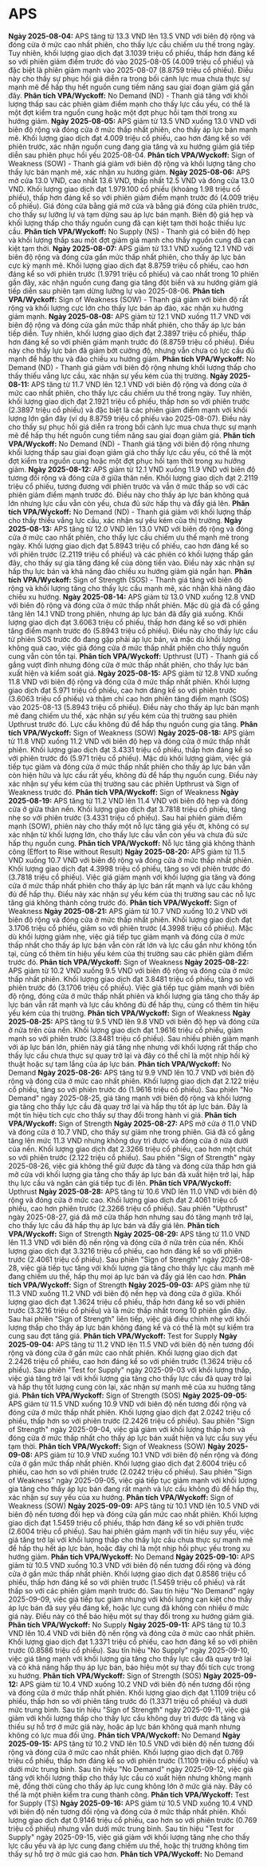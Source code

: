 # APS

**Ngày 2025-08-04:** APS tăng từ 13.3 VND lên 13.5 VND với biên độ rộng và đóng cửa ở mức cao nhất phiên, cho thấy lực cầu chiếm ưu thế trong ngày. Tuy nhiên, khối lượng giao dịch đạt 3.1039 triệu cổ phiếu, thấp hơn đáng kể so với phiên giảm điểm trước đó vào 2025-08-05 (4.009 triệu cổ phiếu) và đặc biệt là phiên giảm mạnh vào 2025-08-07 (8.8759 triệu cổ phiếu). Điều này cho thấy sự phục hồi giá diễn ra trong bối cảnh lực mua chưa thực sự mạnh mẽ để hấp thụ hết nguồn cung tiềm năng sau giai đoạn giảm giá gần đây. **Phân tích VPA/Wyckoff:** No Demand (ND) - Thanh giá tăng với khối lượng thấp sau các phiên giảm điểm mạnh cho thấy lực cầu yếu, có thể là một đợt kiểm tra nguồn cung hoặc một đợt phục hồi tạm thời trong xu hướng giảm.
**Ngày 2025-08-05:** APS giảm từ 13.5 VND xuống 13.0 VND với biên độ rộng và đóng cửa ở mức thấp nhất phiên, cho thấy áp lực bán mạnh mẽ. Khối lượng giao dịch đạt 4.009 triệu cổ phiếu, cao hơn đáng kể so với phiên trước, xác nhận nguồn cung đang gia tăng và xu hướng giảm giá tiếp diễn sau phiên phục hồi yếu 2025-08-04. **Phân tích VPA/Wyckoff:** Sign of Weakness (SOW) - Thanh giá giảm với biên độ rộng và khối lượng tăng cho thấy lực bán mạnh mẽ, xác nhận xu hướng giảm.
**Ngày 2025-08-06:** APS mở cửa 13.0 VND, cao nhất 13.6 VND, thấp nhất 12.5 VND và đóng cửa 13.0 VND. Khối lượng giao dịch đạt 1.979.100 cổ phiếu (khoảng 1.98 triệu cổ phiếu), thấp hơn đáng kể so với phiên giảm điểm mạnh trước đó (4.009 triệu cổ phiếu). Giá đóng cửa bằng giá mở cửa và bằng giá đóng cửa phiên trước, cho thấy sự lưỡng lự và tạm dừng sau áp lực bán mạnh. Biên độ giá hẹp và khối lượng thấp cho thấy nguồn cung đã cạn kiệt tạm thời hoặc thiếu lực cầu. **Phân tích VPA/Wyckoff:** No Supply (NS) - Thanh giá có biên độ hẹp và khối lượng thấp sau một đợt giảm giá mạnh cho thấy nguồn cung đã cạn kiệt tạm thời.
**Ngày 2025-08-07:** APS giảm từ 13.1 VND xuống 12.1 VND với biên độ rộng và đóng cửa gần mức thấp nhất phiên, cho thấy áp lực bán cực kỳ mạnh mẽ. Khối lượng giao dịch đạt 8.8759 triệu cổ phiếu, cao hơn đáng kể so với phiên trước (1.9791 triệu cổ phiếu) và cao nhất trong 10 phiên gần đây, xác nhận nguồn cung đang gia tăng đột biến và xu hướng giảm giá tiếp diễn sau phiên tạm dừng lưỡng lự vào 2025-08-06. **Phân tích VPA/Wyckoff:** Sign of Weakness (SOW) - Thanh giá giảm với biên độ rất rộng và khối lượng cực lớn cho thấy lực bán áp đảo, xác nhận xu hướng giảm mạnh.
**Ngày 2025-08-08:** APS giảm từ 12.1 VND xuống 11.7 VND với biên độ rộng và đóng cửa gần mức thấp nhất phiên, cho thấy áp lực bán tiếp diễn. Tuy nhiên, khối lượng giao dịch đạt 2.3897 triệu cổ phiếu, thấp hơn đáng kể so với phiên giảm mạnh trước đó (8.8759 triệu cổ phiếu). Điều này cho thấy lực bán đã giảm bớt cường độ, nhưng vẫn chưa có lực cầu đủ mạnh để hấp thụ và đảo chiều xu hướng giảm. **Phân tích VPA/Wyckoff:** No Demand (ND) - Thanh giá giảm với biên độ rộng nhưng khối lượng thấp cho thấy thiếu vắng lực cầu, xác nhận sự yếu kém của thị trường.
**Ngày 2025-08-11:** APS tăng từ 11.7 VND lên 12.1 VND với biên độ rộng và đóng cửa ở mức cao nhất phiên, cho thấy lực cầu chiếm ưu thế trong ngày. Tuy nhiên, khối lượng giao dịch đạt 2.1921 triệu cổ phiếu, thấp hơn so với phiên trước (2.3897 triệu cổ phiếu) và đặc biệt là các phiên giảm điểm mạnh với khối lượng lớn gần đây (ví dụ 8.8759 triệu cổ phiếu vào 2025-08-07). Điều này cho thấy sự phục hồi giá diễn ra trong bối cảnh lực mua chưa thực sự mạnh mẽ để hấp thụ hết nguồn cung tiềm năng sau giai đoạn giảm giá. **Phân tích VPA/Wyckoff:** No Demand (ND) - Thanh giá tăng với biên độ rộng nhưng khối lượng thấp sau giai đoạn giảm giá cho thấy lực cầu yếu, có thể là một đợt kiểm tra nguồn cung hoặc một đợt phục hồi tạm thời trong xu hướng giảm.
**Ngày 2025-08-12:** APS giảm từ 12.1 VND xuống 11.9 VND với biên độ tương đối rộng và đóng cửa ở giữa thân nến. Khối lượng giao dịch đạt 2.2119 triệu cổ phiếu, tương đương với phiên trước và vẫn ở mức thấp so với các phiên giảm điểm mạnh trước đó. Điều này cho thấy áp lực bán không quá lớn nhưng lực cầu vẫn còn yếu, chưa đủ sức hấp thụ và đẩy giá lên. **Phân tích VPA/Wyckoff:** No Demand (ND) - Thanh giá giảm với khối lượng thấp cho thấy thiếu vắng lực cầu, xác nhận sự yếu kém của thị trường.
**Ngày 2025-08-13:** APS tăng từ 12.0 VND lên 13.0 VND với biên độ rộng và đóng cửa ở mức cao nhất phiên, cho thấy lực cầu chiếm ưu thế mạnh mẽ trong ngày. Khối lượng giao dịch đạt 5.8943 triệu cổ phiếu, cao hơn đáng kể so với phiên trước (2.2119 triệu cổ phiếu) và các phiên có khối lượng thấp gần đây, cho thấy sự gia tăng đáng kể của dòng tiền vào. Điều này xác nhận sự hấp thụ lực bán và khả năng đảo chiều xu hướng giảm giá ngắn hạn. **Phân tích VPA/Wyckoff:** Sign of Strength (SOS) - Thanh giá tăng với biên độ rộng và khối lượng tăng cho thấy lực cầu mạnh mẽ, xác nhận khả năng đảo chiều xu hướng.
**Ngày 2025-08-14:** APS giảm từ 13.0 VND xuống 12.8 VND với biên độ rộng và đóng cửa ở mức thấp nhất phiên. Mặc dù giá đã cố gắng tăng lên 14.1 VND trong phiên, nhưng áp lực bán đã đẩy giá xuống. Khối lượng giao dịch đạt 3.6063 triệu cổ phiếu, thấp hơn đáng kể so với phiên tăng điểm mạnh trước đó (5.8943 triệu cổ phiếu). Điều này cho thấy lực cầu từ phiên SOS trước đó đang gặp phải áp lực bán, và mặc dù khối lượng không quá cao, việc giá đóng cửa ở mức thấp nhất phiên cho thấy nguồn cung vẫn còn tồn tại. **Phân tích VPA/Wyckoff:** Upthrust (UT) - Thanh giá cố gắng vượt đỉnh nhưng đóng cửa ở mức thấp nhất phiên, cho thấy lực bán xuất hiện và kiểm soát giá.
**Ngày 2025-08-15:** APS giảm từ 12.8 VND xuống 11.8 VND với biên độ rộng và đóng cửa ở mức thấp nhất phiên. Khối lượng giao dịch đạt 5.971 triệu cổ phiếu, cao hơn đáng kể so với phiên trước (3.6063 triệu cổ phiếu) và thậm chí cao hơn phiên tăng điểm mạnh (SOS) vào 2025-08-13 (5.8943 triệu cổ phiếu). Điều này cho thấy áp lực bán mạnh mẽ đang chiếm ưu thế, xác nhận sự yếu kém của thị trường sau phiên Upthrust trước đó. Lực cầu không đủ để hấp thụ nguồn cung gia tăng. **Phân tích VPA/Wyckoff:** Sign of Weakness (SOW)
**Ngày 2025-08-18:** APS giảm từ 11.8 VND xuống 11.2 VND với biên độ hẹp và đóng cửa ở mức thấp nhất phiên. Khối lượng giao dịch đạt 3.4331 triệu cổ phiếu, thấp hơn đáng kể so với phiên trước đó (5.971 triệu cổ phiếu). Mặc dù khối lượng giảm, việc giá tiếp tục giảm và đóng cửa ở mức thấp nhất phiên cho thấy áp lực bán vẫn còn hiện hữu và lực cầu rất yếu, không đủ để hấp thụ nguồn cung. Điều này xác nhận sự yếu kém của thị trường sau các phiên Upthrust và Sign of Weakness trước đó. **Phân tích VPA/Wyckoff:** Sign of Weakness
**Ngày 2025-08-19:** APS tăng từ 11.2 VND lên 11.4 VND với biên độ hẹp và đóng cửa ở giữa thân nến. Khối lượng giao dịch đạt 3.7818 triệu cổ phiếu, tăng nhẹ so với phiên trước (3.4331 triệu cổ phiếu). Sau hai phiên giảm điểm mạnh (SOW), phiên này cho thấy một nỗ lực tăng giá yếu ớt, không có sự xác nhận từ khối lượng lớn, cho thấy lực cầu vẫn còn yếu và chưa đủ sức hấp thụ nguồn cung. **Phân tích VPA/Wyckoff:** Nỗ lực tăng giá không thành công (Effort to Rise without Result)
**Ngày 2025-08-20:** APS giảm từ 11.5 VND xuống 10.7 VND với biên độ rộng và đóng cửa ở mức thấp nhất phiên. Khối lượng giao dịch đạt 4.3998 triệu cổ phiếu, tăng so với phiên trước đó (3.7818 triệu cổ phiếu). Việc giá giảm mạnh với khối lượng gia tăng và đóng cửa ở mức thấp nhất phiên cho thấy áp lực bán rất mạnh và lực cầu không đủ để hấp thụ. Điều này xác nhận sự yếu kém của thị trường sau các nỗ lực tăng giá không thành công trước đó. **Phân tích VPA/Wyckoff:** Sign of Weakness
**Ngày 2025-08-21:** APS giảm từ 10.7 VND xuống 10.2 VND với biên độ rộng và đóng cửa ở mức thấp nhất phiên. Khối lượng giao dịch đạt 3.1706 triệu cổ phiếu, giảm so với phiên trước (4.3998 triệu cổ phiếu). Mặc dù khối lượng giảm nhẹ, việc giá tiếp tục giảm mạnh và đóng cửa ở mức thấp nhất cho thấy áp lực bán vẫn còn rất lớn và lực cầu gần như không tồn tại, củng cố thêm tín hiệu yếu kém của thị trường sau các phiên giảm điểm trước đó. **Phân tích VPA/Wyckoff:** Sign of Weakness
**Ngày 2025-08-22:** APS giảm từ 10.2 VND xuống 9.5 VND với biên độ rộng và đóng cửa ở mức thấp nhất phiên. Khối lượng giao dịch đạt 3.8481 triệu cổ phiếu, tăng so với phiên trước đó (3.1706 triệu cổ phiếu). Việc giá tiếp tục giảm mạnh với biên độ rộng, đóng cửa ở mức thấp nhất phiên và khối lượng gia tăng cho thấy áp lực bán vẫn rất mạnh và lực cầu không đủ để hấp thụ, củng cố thêm tín hiệu yếu kém của thị trường. **Phân tích VPA/Wyckoff:** Sign of Weakness
**Ngày 2025-08-25:** APS tăng từ 9.5 VND lên 9.8 VND với biên độ hẹp và đóng cửa ở nửa trên của nến. Khối lượng giao dịch đạt 1.9616 triệu cổ phiếu, giảm mạnh so với phiên trước (3.8481 triệu cổ phiếu). Sau nhiều phiên giảm mạnh với áp lực bán lớn, phiên này giá tăng nhẹ nhưng với khối lượng rất thấp cho thấy lực cầu chưa thực sự quay trở lại và đây có thể chỉ là một nhịp hồi kỹ thuật hoặc sự tạm lắng của áp lực bán. **Phân tích VPA/Wyckoff:** No Demand
**Ngày 2025-08-26:** APS tăng từ 9.9 VND lên 10.7 VND với biên độ rộng và đóng cửa ở mức cao nhất phiên. Khối lượng giao dịch đạt 2.122 triệu cổ phiếu, tăng so với phiên trước đó (1.9616 triệu cổ phiếu). Sau phiên "No Demand" ngày 2025-08-25, giá tăng mạnh với biên độ rộng và khối lượng gia tăng cho thấy lực cầu đã quay trở lại và hấp thụ tốt áp lực bán. Đây là một tín hiệu tích cực cho thấy sự thay đổi trong hành vi giá. **Phân tích VPA/Wyckoff:** Sign of Strength
**Ngày 2025-08-27:** APS mở cửa ở 11.0 VND và đóng cửa ở 10.7 VND, cho thấy sự giảm nhẹ trong phiên. Giá đã cố gắng tăng lên mức 11.3 VND nhưng không duy trì được và đóng cửa ở nửa dưới của nến. Khối lượng giao dịch đạt 2.3266 triệu cổ phiếu, cao hơn một chút so với phiên trước (2.122 triệu cổ phiếu). Sau phiên "Sign of Strength" ngày 2025-08-26, việc giá không thể giữ được đà tăng và đóng cửa thấp hơn giá mở cửa với khối lượng gia tăng cho thấy áp lực bán đã xuất hiện trở lại, hấp thụ lực cầu và ngăn cản giá tiếp tục đi lên. **Phân tích VPA/Wyckoff:** Upthrust
**Ngày 2025-08-28:** APS tăng từ 10.6 VND lên 11.0 VND với biên độ rộng và đóng cửa ở mức cao. Khối lượng giao dịch đạt 2.4061 triệu cổ phiếu, cao hơn phiên trước (2.3266 triệu cổ phiếu). Sau phiên "Upthrust" ngày 2025-08-27, giá đã mở cửa thấp hơn nhưng sau đó tăng mạnh trở lại, cho thấy lực cầu đã hấp thụ áp lực bán và đẩy giá lên. **Phân tích VPA/Wyckoff:** Sign of Strength
**Ngày 2025-08-29:** APS tăng từ 11.0 VND lên 11.3 VND với biên độ nến rộng và đóng cửa ở nửa trên của nến. Khối lượng giao dịch đạt 3.3216 triệu cổ phiếu, cao hơn đáng kể so với phiên trước (2.4061 triệu cổ phiếu). Sau phiên "Sign of Strength" ngày 2025-08-28, việc giá tiếp tục tăng với khối lượng gia tăng cho thấy lực cầu mạnh mẽ đang chiếm ưu thế, hấp thụ mọi áp lực bán và đẩy giá lên cao hơn. **Phân tích VPA/Wyckoff:** Sign of Strength
**Ngày 2025-09-03:** APS giảm nhẹ từ 11.3 VND xuống 11.2 VND với biên độ nến hẹp và đóng cửa ở giữa. Khối lượng giao dịch đạt 1.3624 triệu cổ phiếu, thấp hơn đáng kể so với phiên trước (3.3216 triệu cổ phiếu) và là mức thấp nhất trong 10 phiên gần đây. Sau hai phiên "Sign of Strength" liên tiếp, việc giá điều chỉnh nhẹ với khối lượng thấp cho thấy áp lực bán không đáng kể và có thể là một sự kiểm tra cung sau đợt tăng giá. **Phân tích VPA/Wyckoff:** Test for Supply
**Ngày 2025-09-04:** APS tăng từ 11.2 VND lên 11.5 VND với biên độ nến tương đối rộng và đóng cửa ở gần mức cao nhất phiên. Khối lượng giao dịch đạt 2.2426 triệu cổ phiếu, cao hơn đáng kể so với phiên trước (1.3624 triệu cổ phiếu). Sau phiên "Test for Supply" ngày 2025-09-03 với khối lượng thấp, việc giá tăng trở lại với khối lượng gia tăng cho thấy lực cầu đã quay trở lại và hấp thụ tốt lượng cung còn lại, xác nhận sự mạnh mẽ của xu hướng tăng giá. **Phân tích VPA/Wyckoff:** Sign of Strength (SOS)
**Ngày 2025-09-05:** APS giảm từ 11.5 VND xuống 10.9 VND với biên độ nến tương đối rộng và đóng cửa ở mức thấp nhất phiên. Khối lượng giao dịch đạt 2.0242 triệu cổ phiếu, thấp hơn so với phiên trước (2.2426 triệu cổ phiếu). Sau phiên "Sign of Strength" ngày 2025-09-04, việc giá giảm với khối lượng thấp hơn và đóng cửa ở mức thấp nhất cho thấy áp lực bán xuất hiện và lực cầu suy yếu tạm thời. **Phân tích VPA/Wyckoff:** Sign of Weakness (SOW)
**Ngày 2025-09-08:** APS giảm từ 10.9 VND xuống 10.1 VND với biên độ nến rộng và đóng cửa ở gần mức thấp nhất phiên. Khối lượng giao dịch đạt 2.6004 triệu cổ phiếu, cao hơn so với phiên trước (2.0242 triệu cổ phiếu). Sau phiên "Sign of Weakness" ngày 2025-09-05, việc giá tiếp tục giảm mạnh với khối lượng gia tăng cho thấy áp lực bán đang rất mạnh và lực cầu không đủ để hấp thụ, xác nhận sự suy yếu của xu hướng. **Phân tích VPA/Wyckoff:** Sign of Weakness (SOW)
**Ngày 2025-09-09:** APS tăng từ 10.1 VND lên 10.5 VND với biên độ nến tương đối hẹp và đóng cửa gần mức cao nhất phiên. Khối lượng giao dịch đạt 1.5459 triệu cổ phiếu, thấp hơn đáng kể so với phiên trước (2.6004 triệu cổ phiếu). Sau hai phiên giảm mạnh với tín hiệu suy yếu, việc giá tăng trở lại với khối lượng thấp cho thấy lực cầu chưa thực sự mạnh mẽ để hấp thụ hết áp lực bán, hoặc đây chỉ là một nhịp hồi phục yếu trong xu hướng giảm. **Phân tích VPA/Wyckoff:** No Demand
**Ngày 2025-09-10:** APS giảm từ 10.5 VND xuống 10.3 VND với biên độ nến tương đối rộng và đóng cửa ở gần mức thấp nhất phiên. Khối lượng giao dịch đạt 0.8586 triệu cổ phiếu, thấp hơn đáng kể so với phiên trước (1.5459 triệu cổ phiếu) và rất thấp so với các phiên giảm mạnh trước đó. Sau tín hiệu "No Demand" ngày 2025-09-09, việc giá tiếp tục giảm nhưng với khối lượng cạn kiệt cho thấy áp lực bán đã suy yếu đáng kể, hoặc lực cung đã không còn nhiều ở mức giá này. Điều này có thể báo hiệu một sự thay đổi trong xu hướng giảm giá. **Phân tích VPA/Wyckoff:** No Supply
**Ngày 2025-09-11:** APS tăng từ 10.3 VND lên 10.4 VND với biên độ nến rộng và đóng cửa ở mức cao nhất phiên. Khối lượng giao dịch đạt 1.3371 triệu cổ phiếu, cao hơn đáng kể so với phiên trước (0.8586 triệu cổ phiếu). Sau tín hiệu "No Supply" ngày 2025-09-10, việc giá tăng mạnh với khối lượng gia tăng cho thấy lực cầu đã quay trở lại và có khả năng hấp thụ áp lực bán, báo hiệu một sự thay đổi tích cực trong xu hướng. **Phân tích VPA/Wyckoff:** Sign of Strength (SOS)
**Ngày 2025-09-12:** APS giảm từ 10.4 VND xuống 10.2 VND với biên độ nến tương đối rộng và đóng cửa ở mức thấp nhất phiên. Khối lượng giao dịch đạt 1.1109 triệu cổ phiếu, thấp hơn so với phiên tăng trước đó (1.3371 triệu cổ phiếu) và dưới mức trung bình. Sau tín hiệu "Sign of Strength" ngày 2025-09-11, việc giá giảm với khối lượng thấp cho thấy lực cầu không duy trì được đà tăng và thiếu sự hỗ trợ ở mức giá này, hoặc áp lực bán không quá mạnh nhưng không có lực mua đối ứng. **Phân tích VPA/Wyckoff:** No Demand
**Ngày 2025-09-15:** APS tăng từ 10.2 VND lên 10.5 VND với biên độ nến tương đối rộng và đóng cửa ở mức cao nhất phiên. Khối lượng giao dịch đạt 0.769 triệu cổ phiếu, thấp hơn đáng kể so với phiên trước (1.1109 triệu cổ phiếu) và dưới mức trung bình. Sau tín hiệu "No Demand" ngày 2025-09-12, việc giá tăng với khối lượng thấp cho thấy lực cầu có xuất hiện nhưng không mạnh mẽ, đồng thời cũng cho thấy áp lực cung không lớn ở mức giá này. Đây có thể là một phiên kiểm tra cung thành công. **Phân tích VPA/Wyckoff:** Test for Supply (TS)
**Ngày 2025-09-16:** APS giảm từ 10.5 VND xuống 10.4 VND với biên độ nến tương đối rộng và đóng cửa ở mức thấp nhất phiên. Khối lượng giao dịch đạt 0.9146 triệu cổ phiếu, cao hơn so với phiên trước (0.769 triệu cổ phiếu) nhưng vẫn dưới mức trung bình. Sau tín hiệu "Test for Supply" ngày 2025-09-15, việc giá giảm với khối lượng tăng nhẹ cho thấy lực cầu yếu và áp lực cung đang chiếm ưu thế, hoặc thị trường không tìm thấy sự hỗ trợ ở mức giá cao hơn. **Phân tích VPA/Wyckoff:** No Demand
